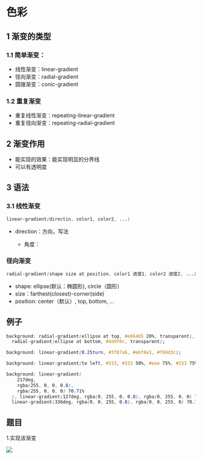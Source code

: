 # 色彩

## 1 渐变的类型

### 1.1 简单渐变：

- 线性渐变：linear-gradient
- 径向渐变：radial-gradient
- 圆锥渐变：conic-gradient

### 1.2 重复渐变

- 重复线性渐变：repeating-linear-gradient
- 重复径向渐变：repeating-radial-gradient

## 2 渐变作用

- 能实现的效果：能实现明显的分界线
- 可以有透明度

## 3 语法

### 3.1 线性渐变

```css
linear-gradient(directin, color1, color2, ...)
```

- direction：方向，写法

  - 角度：

### 径向渐变

```css
radial-gradient(shape size at position, color1 进度1, color2 进度2, ...)
```

- shape: ellipse(默认：椭圆形), circle（圆形）
- size：farthest(closest)-corner(side)
- position: center（默认）, top, bottom, ...

## 例子

```css
background: radial-gradient(ellipse at top, #e66465 20%, transparent),
  radial-gradient(ellipse at bottom, #4d9f0c, transparent);
```

```css
background: linear-gradient(0.25turn, #3f87a6, #ebf8e1, #f69d3c);
```

```css
background: linear-gradient(to left, #333, #333 50%, #eee 75%, #333 75%);
```

```css
background: linear-gradient(
    217deg,
    rgba(255, 0, 0, 0.8),
    rgba(255, 0, 0, 0) 70.71%
  ), linear-gradient(127deg, rgba(0, 255, 0, 0.8), rgba(0, 255, 0, 0) 70.71%),
  linear-gradient(336deg, rgba(0, 0, 255, 0.8), rgba(0, 0, 255, 0) 70.71%);
```

## 题目

1.实现该渐变

![](../photo/1.png)
